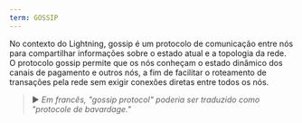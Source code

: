 ```yaml
---
term: GOSSIP
---
```


No contexto do Lightning, gossip é um protocolo de comunicação entre nós para compartilhar informações sobre o estado atual e a topologia da rede. O protocolo gossip permite que os nós conheçam o estado dinâmico dos canais de pagamento e outros nós, a fim de facilitar o roteamento de transações pela rede sem exigir conexões diretas entre todos os nós.

> ► *Em francês, "gossip protocol" poderia ser traduzido como "protocole de bavardage."*